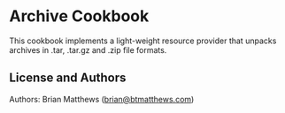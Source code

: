 Archive Cookbook
================
This cookbook implements a light-weight resource provider that unpacks archives in .tar, .tar.gz and
.zip file formats.

License and Authors
-------------------
Authors: Brian Matthews (brian@btmatthews.com)
